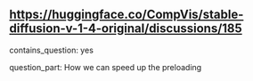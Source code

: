 ## https://huggingface.co/CompVis/stable-diffusion-v-1-4-original/discussions/185

contains_question: yes

question_part: How we can speed up the preloading